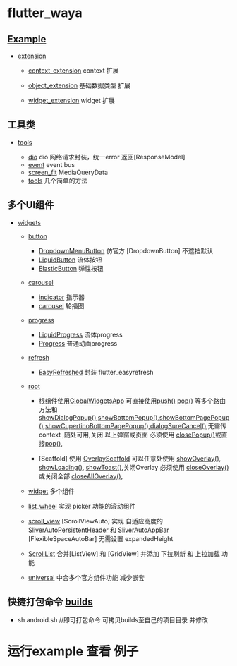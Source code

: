 # flutter_waya

## [Example](example)

-  [extension](./lib/extension)
    - [context_extension](./lib/extension/context_extension.dart) context 扩展
     
    - [object_extension](./lib/extension/object_extension.dart)  基础数据类型 扩展
     
    - [widget_extension](./lib/extension/widget_extension.dart)  widget 扩展

## 工具类
- [tools](./lib/tools)

   - [dio](./lib/tools/dio.dart) dio 网络请求封装，统一error 返回[ResponseModel]
   - [event](./lib/tools/event.dart) event bus
   - [screen_fit](./lib/tools/screen_fit.dart) MediaQueryData
   - [tools](./lib/tools/tools.dart) 几个简单的方法

## 多个UI组件
- [widgets](./lib/widgets)

   - [button](./lib/widgets/button)

      - [DropdownMenuButton](./lib/widgets/button/dropdown_button.dart) 仿官方 [DropdownButton] 不遮挡默认
      - [LiquidButton](./lib/widgets/button/liquid_button.dart) 流体按钮
      - [ElasticButton](./lib/widgets/button/elastic_button.dart) 弹性按钮

   - [carousel](./lib/widgets/carousel)
      - [indicator](./lib/widgets/carousel/indicator.dart) 指示器
      - [carousel](./lib/widgets/carousel/carousel.dart) 轮播图

   - [progress](./lib/widgets/progress)
      - [LiquidProgress](./lib/widgets/progress/liquid_progress.dart) 流体progress
      - [Progress](./lib/widgets/progress/progress.dart) 普通动画progress

   - [refresh](./lib/widgets/refresh)
      - [EasyRefreshed](./lib/widgets/refresh/easy_refresh.dart) 封装 flutter_easyrefresh

   - [root](./lib/widgets/root)
      - 根组件使用[GlobalWidgetsApp](./lib/widgets/root/root.dart) 可直接使用[push()](./lib/widgets/root/root.dart) [pop()](./lib/widgets/root/root.dart) 等多个路由方法和[showDialogPopup()](./lib/widgets/root/root.dart),[showBottomPopup()](./lib/widgets/root/root.dart),[showBottomPagePopup()](./lib/widgets/root/root_part.dart),[showCupertinoBottomPagePopup()](./lib/widgets/root/root_part.dart),[dialogSureCancel()](./lib/widgets/root/root_part.dart),无需传 context ,随处可用,关闭 以上弹窗或页面 必须使用 [closePopup()](./lib/widgets/root/root_part.dart)或直接[pop()](./lib/widgets/root/root_part.dart),
    
      - [Scaffold] 使用 [OverlayScaffold](./lib/widgets/root/root_part.dart) 可以任意处使用 [showOverlay()](./lib/widgets/root/root_part.dart), [showLoading()](./lib/widgets/root/root_part.dart), [showToast()](./lib/widgets/root/root_part.dart),关闭Overlay 必须使用 [closeOverlay()](./lib/widgets/root/root_part.dart) 或关闭全部 [closeAllOverlay()](./lib/widgets/root/root_part.dart), 

   - [widget](./lib/widgets/widget) 多个组件

   - [list_wheel](./lib/widgets/list_wheel.dart) 实现 picker 功能的滚动组件

   - [scroll_view](./lib/widgets/scroll/scroll_view.dart)  [ScrollViewAuto] 实现 自适应高度的 [SliverAutoPersistentHeader](lib/widgets/scroll/scroll_view.dart) 和 [SliverAutoAppBar](lib/widgets/scroll/scroll_view.dart) [FlexibleSpaceAutoBar] 无需设置 expandedHeight

   - [ScrollList](./lib/widgets/scroll/scroll_view.dart)  合并[ListView] 和 [GridView] 并添加 下拉刷新 和 上拉加载 功能

   - [universal](./lib/widgets/universal.dart)  中合多个官方组件功能  减少嵌套

## 快捷打包命令 [builds](./builds)

-  sh android.sh  //即可打包命令 可拷贝builds至自己的项目目录 并修改

# 运行example 查看 例子